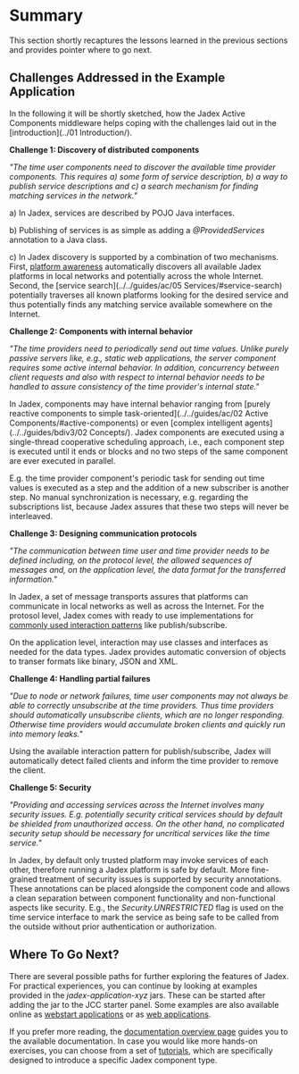 # Summary

This section shortly recaptures the lessons learned in the previous sections and provides pointer where to go next.

## Challenges Addressed in the Example Application

In the following it will be shortly sketched, how the Jadex Active Components middleware helps coping with the challenges laid out in the [introduction](../01 Introduction/).

**Challenge 1: Discovery of distributed components**

*"The time user components need to discover the available time provider components. This requires a) some form of service description, b) a way to publish service descriptions and c) a search mechanism for finding matching services in the network."*

a) In Jadex, services are described by POJO Java interfaces.

b) Publishing of services is as simple as adding a *@ProvidedServices* annotation to a Java class.
 
c) In Jadex discovery is supported by a combination of two mechanisms. First, [platform awareness](../../remote/remote/#awareness) automatically discovers all available Jadex platforms in local networks and potentially across the whole Internet. Second, the [service search](../../guides/ac/05 Services/#service-search) potentially traverses all known platforms looking for the desired service and thus potentially finds any matching service available somewhere on the Internet.

**Challenge 2: Components with internal behavior**

*"The time providers need to periodically send out time values. Unlike purely passive servers like, e.g., static web applications, the server component requires some active internal behavior. In addition, concurrency between client requests and also with respect to internal behavior needs to be handled to assure consistency of the time provider's internal state."*

In Jadex, components may have internal behavior ranging from [purely reactive components to simple task-oriented](../../guides/ac/02 Active Components/#active-components) or even [complex intelligent agents](../../guides/bdiv3/02 Concepts/). Jadex components are executed using a single-thread cooperative scheduling approach, i.e., each component step is executed until it ends or blocks and no two steps of the same component are ever executed in parallel.

E.g. the time provider component's periodic task for sending out time values is executed as a step and the addition of a new subscriber is another step. No manual synchronization is necessary, e.g. regarding the subscriptions list, because Jadex assures that these two steps will never be interleaved. 

**Challenge 3: Designing communication protocols**

*"The communication between time user and time provider needs to be defined including, on the protocol level, the allowed sequences of messages and, on the application level, the data format for the transferred information."*

In Jadex, a set of message transports assures that platforms can communicate in local networks as well as across the Internet. For the protosol level, Jadex comes with ready to use implementations for [commonly used interaction patterns](../../futures/futures/) like publish/subscribe.

On the application level, interaction may use classes and interfaces as needed for the data types. Jadex provides automatic conversion of objects to transer formats like binary, JSON and XML.

[//]: # (*todo: ref to conversion docs?*)

**Challenge 4: Handling partial failures**

*"Due to node or network failures, time user components may not always be able to correctly unsubscribe at the time providers. Thus time providers should automatically unsubscribe clients, which are no longer responding. Otherwise time providers would accumulate broken clients and quickly run into memory leaks."*

Using the available interaction pattern for publish/subscribe, Jadex will automatically detect failed clients and inform the time provider to remove the client.

**Challenge 5: Security**

*"Providing and accessing services across the Internet involves many security issues. E.g. potentially security critical services should by default be shielded from unauthorized access. On the other hand, no complicated security setup should be necessary for uncritical services like the time service."* 

In Jadex, by default only trusted platform may invoke services of each other, therefore running a Jadex platform is safe by default. More fine-grained treatment of security issues is supported by security annotations. These annotations can be placed alongside the component code and allows a clean separation between component functionality and non-functional aspects like security. E.g., the *Security.UNRESTRICTED* flag is used on the time service interface to mark the service as being safe to be called from the outside without prior authentication or authorization.

## Where To Go Next?

There are several possible paths for further exploring the features of Jadex. For practical experiences, you can continue by looking at examples provided in the *jadex-application-xyz* jars. These can be started after adding the jar to the JCC starter panel. Some examples are also available online as [webstart applications](https://www.activecomponents.org/index.html#docs/examples) or as [web applications](http://www.activecomponents.org/jadex-applications-web/).

If you prefer more reading, the [documentation overview page](https://www.activecomponents.org/index.html#/docs/overview) guides you to the available documentation. In case you would like more hands-on exercises, you can choose from a set of [tutorials](../../), which are specifically designed to introduce a specific Jadex component type.